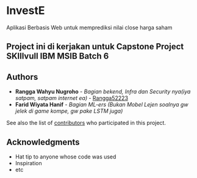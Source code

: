 # InvestE

Aplikasi Berbasis Web untuk memprediksi nilai close harga saham

## Project ini di kerjakan untuk Capstone Project SKIllvull IBM MSIB Batch 6




## Authors

* **Rangga Wahyu Nugroho** - *Bagian bekend, Infra dan Security nya(iya satpam, satpam internet ea)* - [Rangga52223](https://github.com/Rangga52223)
* **Farid Wiyata Hanif** - *Bagian ML-ers (Bukan Mobel Lejen soalnya gw jelek di game kompe, gw pake LSTM juga)*

See also the list of [contributors](https://github.com/your/project/contributors) who participated in this project.



## Acknowledgments

* Hat tip to anyone whose code was used
* Inspiration
* etc
